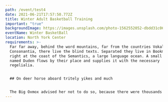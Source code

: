 ```yaml
---
path: /event/test4
date: 2021-06-21T17:57:50.772Z
title: Winter Adult Basketball Training
important: "true"
backgroundImage: https://images.unsplash.com/photo-1562552052-dbdd31c06339?ixid=MnwxMjA3fDB8MHxwaG90by1wYWdlfHx8fGVufDB8fHx8&ixlib=rb-1.2.1&auto=format&fit=crop&w=1000&q=80
eventName: Winter BasketBall
location: North York Center
requirements: >-
  Far far away, behind the word mountains, far from the countries Vokalia and
  Consonantia, there live the blind texts. Separated they live in Bookmarksgrove
  right at the coast of the Semantics, a large language ocean. A small river
  named Duden flows by their place and supplies it with the necessary
  regelialia.


  ## On deer horse aboard tritely yikes and much


  The Big Oxmox advised her not to do so, because there were thousands of bad Commas, wild Question Marks and devious Semikoli, but the Little
---
```

